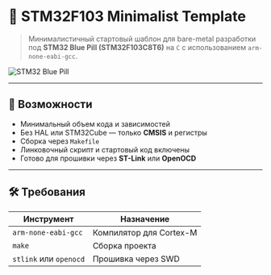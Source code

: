 # 🧱 STM32F103 Minimalist Template

> Минималистичный стартовый шаблон для bare-metal разработки под **STM32 Blue Pill (STM32F103C8T6)** на `C` с использованием `arm-none-eabi-gcc`.

![STM32 Blue Pill](https://upload.wikimedia.org/wikipedia/commons/thumb/2/28/STM32_Blue_Pill.jpg/320px-STM32_Blue_Pill.jpg)

---

## 🚀 Возможности

- Минимальный объем кода и зависимостей
- Без HAL или STM32Cube — только **CMSIS** и регистры
- Сборка через `Makefile`
- Линковочный скрипт и стартовый код включены
- Готово для прошивки через **ST-Link** или **OpenOCD**

---

## 🛠️ Требования

| Инструмент              | Назначение                     |
|------------------------|-------------------------------|
| `arm-none-eabi-gcc`    | Компилятор для Cortex-M       |
| `make`                 | Сборка проекта                 |
| `stlink` или `openocd` | Прошивка через SWD            |

